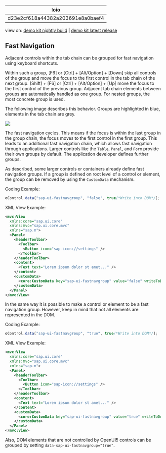 <!-- loiod23e2cf618a44382a203691e8a0baef4 -->

| loio |
| -----|
| d23e2cf618a44382a203691e8a0baef4 |

<div id="loio">

view on: [demo kit nightly build](https://openui5nightly.hana.ondemand.com/#/topic/d23e2cf618a44382a203691e8a0baef4) | [demo kit latest release](https://openui5.hana.ondemand.com/#/topic/d23e2cf618a44382a203691e8a0baef4)</div>

## Fast Navigation

Adjacent controls within the tab chain can be grouped for fast navigation using keyboard shortcuts.

Within such a group, [F6\] or  [Ctrl\] + [Alt/Option\] + [Down\] skip all controls of the group and move the focus to the first control in the tab chain of the next group.  [Shift\] + [F6\]  or  [Ctrl\] + [Alt/Option\] + [Up\]  move the focus to the first control of the previous group. Adjacent tab chain elements between groups are automatically handled as one group. For nested groups, the most concrete group is used.

The following image describes this behavior. Groups are highlighted in blue, elements in the tab chain are grey.

 ![](loioe5e01dd8d1594e608e697a2e30ac3bc6_LowRes.png) 

The fast navigation cycles. This means if the focus is within the last group in the group chain, the focus moves to the first control in the first group. This leads to an additional fast navigation chain, which allows fast navigation through applications. Larger controls like the `Table`, `Panel`, and `Form` provide their own groups by default. The application developer defines further groups.

As described, some larger controls or containers already define fast navigation groups. If a group is defined on root level of a control or element, the group can be removed by using the `CustomData` mechanism.

Coding Example:

``` js
oControl.data("sap-ui-fastnavgroup", "false", true/*Write into DOM*/);
```

XML View Example:

``` xml
<mvc:View
  xmlns:core="sap.ui.core"
  xmlns:mvc="sap.ui.core.mvc"
  xmlns="sap.m">
  <Panel>
    <headerToolbar>
      <Toolbar>
        <Button icon="sap-icon://settings" />
      </Toolbar>
    </headerToolbar>
    <content>
      <Text text="Lorem ipsum dolor st amet..." />
    </content>
    <customData>
      <core:CustomData key="sap-ui-fastnavgroup" value="false" writeToDom="true" />
    </customData>
  </Panel>
</mvc:View>

```

In the same way it is possible to make a control or element to be a fast navigation group. However, keep in mind that not all elements are represented in the DOM.

Coding Example:

``` js
oControl.data("sap-ui-fastnavgroup", "true", true/*Write into DOM*/);
```

XML View Example:

``` xml
<mvc:View
  xmlns:core="sap.ui.core"
  xmlns:mvc="sap.ui.core.mvc"
  xmlns="sap.m">
  <Panel>
    <headerToolbar>
      <Toolbar>
        <Button icon="sap-icon://settings" />
      </Toolbar>
    </headerToolbar>
    <content>
      <Text text="Lorem ipsum dolor st amet..." />
    </content>
    <customData>
      <core:CustomData key="sap-ui-fastnavgroup" value="true" writeToDom="true" />
    </customData>
  </Panel>
</mvc:View>

```

Also, DOM elements that are not controlled by OpenUI5 controls can be grouped by setting `data-sap-ui-fastnavgroup="true"`.

